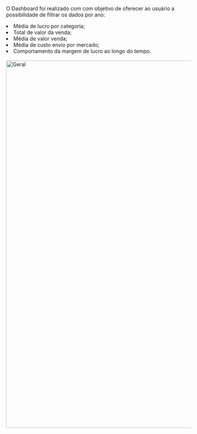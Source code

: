 <p>O Dashboard foi realizado com com objetivo de oferecer ao usuário a possibilidade de filtrar os dados por ano:</p>
<li>Média de lucro por categoria;</li>
<li>Total de valor da venda;</li>
<li>Média de valor venda;</li>
<li>Média de custo envio por mercado;</li>
<li>Comportamento da margem de lucro ao longo do tempo.</li> <br>



<img width="1000" alt="Geral" src="" />

